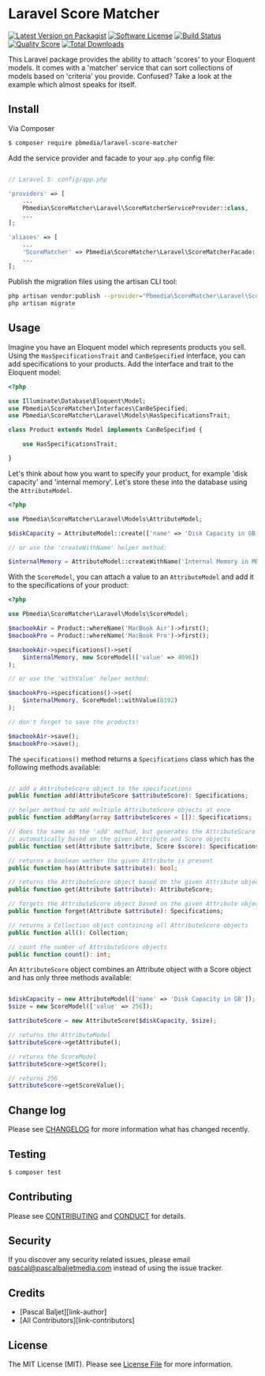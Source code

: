 # Laravel Score Matcher

[![Latest Version on Packagist](https://img.shields.io/packagist/v/pbmedia/laravel-score-matcher.svg?style=flat-square)](https://packagist.org/packages/pbmedia/laravel-score-matcher)
[![Software License](https://img.shields.io/badge/license-MIT-brightgreen.svg?style=flat-square)](LICENSE.md)
[![Build Status](https://img.shields.io/travis/pascalbaljetmedia/laravel-score-matcher/master.svg?style=flat-square)](https://travis-ci.org/pascalbaljetmedia/laravel-score-matcher)
[![Quality Score](https://img.shields.io/scrutinizer/g/pascalbaljetmedia/laravel-score-matcher.svg?style=flat-square)](https://scrutinizer-ci.com/g/pascalbaljetmedia/laravel-score-matcher)
[![Total Downloads](https://img.shields.io/packagist/dt/pbmedia/laravel-score-matcher.svg?style=flat-square)](https://packagist.org/packages/pbmedia/laravel-score-matcher)

This Laravel package provides the ability to attach 'scores' to your Eloquent models. It comes with a 'matcher' service that can sort collections of models based on 'criteria' you provide. Confused? Take a look at the example which almost speaks for itself.

## Install

Via Composer

``` bash
$ composer require pbmedia/laravel-score-matcher
```

Add the service provider and facade to your ```app.php``` config file:

``` php

// Laravel 5: config/app.php

'providers' => [
    ...
    Pbmedia\ScoreMatcher\Laravel\ScoreMatcherServiceProvider::class,
    ...
];

'aliases' => [
    ...
    'ScoreMatcher' => Pbmedia\ScoreMatcher\Laravel\ScoreMatcherFacade::class
    ...
];
```

Publish the migration files using the artisan CLI tool:

``` bash
php artisan vendor:publish --provider="Pbmedia\ScoreMatcher\Laravel\ScoreMatcherServiceProvider"
php artisan migrate
```

## Usage

Imagine you have an Eloquent model which represents products you sell. Using the ```HasSpecificationsTrait``` and ```CanBeSpecified``` interface, you can add specifications to your products. Add the interface and trait to the Eloquent model:

``` php
<?php

use Illuminate\Database\Eloquent\Model;
use Pbmedia\ScoreMatcher\Interfaces\CanBeSpecified;
use Pbmedia\ScoreMatcher\Laravel\Models\HasSpecificationsTrait;

class Product extends Model implements CanBeSpecified {

    use HasSpecificationsTrait;

}
```

Let's think about how you want to specify your product, for example 'disk capacity' and 'internal memory'. Let's store these into the database using the ```AttributeModel```.

``` php
<?php

use Pbmedia\ScoreMatcher\Laravel\Models\AttributeModel;

$diskCapacity = AttributeModel::create(['name' => 'Disk Capacity in GB']);

// or use the 'createWithName' helper method:

$internalMemory = AttributeModel::createWithName('Internal Memory in MB');
```

With the ```ScoreModel```, you can attach a value to an ```AttributeModel``` and add it to the specifications of your product:

``` php
<?php

use Pbmedia\ScoreMatcher\Laravel\Models\ScoreModel;

$macbookAir = Product::whereName('MacBook Air')->first();
$macbookPro = Product::whereName('MacBook Pro')->first();

$macbookAir->specifications()->set(
    $internalMemory, new ScoreModel(['value' => 4096])
);

// or use the 'withValue' helper method:

$macbookPro->specifications()->set(
    $internalMemory, ScoreModel::withValue(8192)
);

// don't forget to save the products!

$macbookAir->save();
$macbookPro->save();
```

The ```specifications()``` method returns a ```Specifications``` class which has the following methods available:

```php

// add a AttributeScore object to the specifications
public function add(AttributeScore $attributeScore): Specifications;

// helper method to add multiple AttributeScore objects at once
public function addMany(array $attributeScores = []): Specifications;

// does the same as the 'add' method, but generates the AttributeScore object
// automatically based on the given Attribute and Score objects
public function set(Attribute $attribute, Score $score): Specifications;

// returns a boolean wether the given Attribute is present
public function has(Attribute $attribute): bool;

// returns the AttributeScore object based on the given Attribute object
public function get(Attribute $attribute): AttributeScore;

// forgets the AttributeScore object based on the given Attribute object
public function forget(Attribute $attribute): Specifications;

// returns a Collection object containing all AttributeScore objects
public function all(): Collection;

// count the number of AttributeScore objects
public function count(): int;

```

An ```AttributeScore``` object combines an Attribute object with a Score object and has only three methods available:

```php

$diskCapacity = new AttributeModel(['name' => 'Disk Capacity in GB']);
$size = new ScoreModel(['value' => 256]);

$attributeScore = new AttributeScore($diskCapacity, $size);

// returns the AttributeModel
$attributeScore->getAttribute();

// returns the ScoreModel
$attributeScore->getScore();

// returns 256
$attributeScore->getScoreValue();

```

## Change log

Please see [CHANGELOG](CHANGELOG.md) for more information what has changed recently.

## Testing

``` bash
$ composer test
```

## Contributing

Please see [CONTRIBUTING](CONTRIBUTING.md) and [CONDUCT](CONDUCT.md) for details.

## Security

If you discover any security related issues, please email pascal@pascalbaljetmedia.com instead of using the issue tracker.

## Credits

- [Pascal Baljet][link-author]
- [All Contributors][link-contributors]

## License

The MIT License (MIT). Please see [License File](LICENSE.md) for more information.
